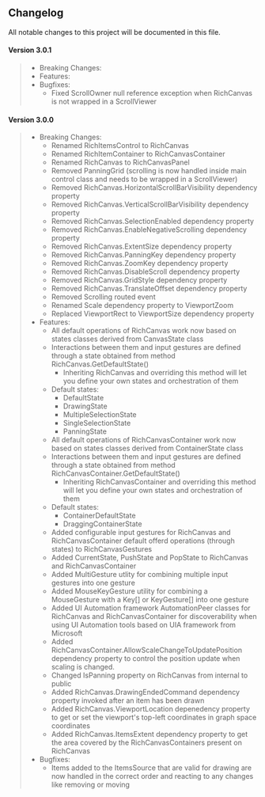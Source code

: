 ## Changelog

All notable changes to this project will be documented in this file.

#### **Version 3.0.1**

> - Breaking Changes:
> - Features:
> - Bugfixes:
>	- Fixed ScrollOwner null reference exception when RichCanvas is not wrapped in a ScrollViewer

#### **Version 3.0.0**

> - Breaking Changes:
>	 - Renamed RichItemsControl to RichCanvas
>    - Renamed RichItemContainer to RichCanvasContainer
>    - Renamed RichCanvas to RichCanvasPanel
>    - Removed PanningGrid (scrolling is now handled inside main control class and needs to be wrapped in a ScrollViewer)
>    - Removed RichCanvas.HorizontalScrollBarVisibility dependency property
>    - Removed RichCanvas.VerticalScrollBarVisibility dependency property
>    - Removed RichCanvas.SelectionEnabled dependency property
>    - Removed RichCanvas.EnableNegativeScrolling dependency property
>    - Removed RichCanvas.ExtentSize dependency property
>    - Removed RichCanvas.PanningKey dependency property
>    - Removed RichCanvas.ZoomKey dependency property
>    - Removed RichCanvas.DisableScroll dependency property
>    - Removed RichCanvas.GridStyle dependency property
>    - Removed RichCanvas.TranslateOffset dependency property
>    - Removed Scrolling routed event
>    - Renamed Scale dependency property to ViewportZoom
>    - Replaced ViewportRect to ViewportSize dependency property
> - Features:
>	 - All default operations of RichCanvas work now based on states classes derived from CanvasState class
>    - Interactions between them and input gestures are defined through a state obtained from method RichCanvas.GetDefaultState()
>      - Inheriting RichCanvas and overriding this method will let you define your own states and orchestration of them
>    - Default states:
>      - DefaultState
>      - DrawingState
>      - MultipleSelectionState
>      - SingleSelectionState
>      - PanningState
>	  - All default operations of RichCanvasContainer work now based on states classes derived from ContainerState class
>    - Interactions between them and input gestures are defined through a state obtained from method RichCanvasContainer.GetDefaultState()
>      - Inheriting RichCanvasContainer and overriding this method will let you define your own states and orchestration of them
>    - Default states:
>      - ContainerDefaultState
>      - DraggingContainerState
>    - Added configurable input gestures for RichCanvas and RichCanvasContainer default offerd operations (through states) to RichCanvasGestures
>    - Added CurrentState, PushState and PopState to RichCanvas and RichCanvasContainer
>    - Added MultiGesture utlity for combining multiple input gestures into one gesture
>    - Added MouseKeyGesture utility for combining a MouseGesture with a Key[] or KeyGesture[] into one gesture
>    - Added UI Automation framework AutomationPeer classes for RichCanvas and RichCanvasContainer for discoverability when using UI Automation tools based on UIA framework from Microsoft
>    - Added RichCanvasContainer.AllowScaleChangeToUpdatePosition dependency property to control the position update when scaling is changed.
>    - Changed IsPanning property on RichCanvas from internal to public
>    - Added RichCanvas.DrawingEndedCommand dependency property invoked after an item has been drawn
>    - Added RichCanvas.ViewportLocation depenedency property to get or set the viewport's top-left coordinates in graph space coordinates
>    - Added RichCanvas.ItemsExtent dependency property to get the area covered by the RichCanvasContainers present on RichCanvas
> - Bugfixes:
>    - Items added to the ItemsSource that are valid for drawing are now handled in the correct order and reacting to any changes like removing or moving

